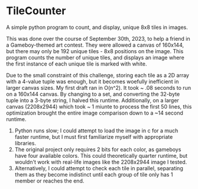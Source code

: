 # TileCounter
A simple python program to count, and display, unique 8x8 tiles in images.

This  was done over the course of September 30th, 2023, to help a friend in a Gameboy-themed art contest.
They were allowed a canvas of 160x144, but there may only be 192 unique tiles - 8x8 positions on the image.
This program counts the number of unique tiles, and displays an image where the first instance of each unique tile is marked with white.

Due to the small constraint of this challenge, storing each tile as a 2D array with a 4-value tuple was enough, but it becomes woefully inefficient in larger canvas sizes.
My first draft ran in O(n^2). It took ~ .08 seconds to run on a 160x144 canvas. By changing to a set, and converting the 32-byte tuple into a 3-byte string, I halved this runtime.
Additionally, on a larger canvas (2208x2944) which took ~ 1 miunte to process the first 50 lines, this optimization brought the entire image comparison down to a ~14 second runtime.

1. Python runs slow; I could attempt to load the image in c for a much faster runtime, but I must first familiarize myself with appropriate libraries.
2. The original project only requires 2 bits for each color, as gameboys have four available colors. This could theoretically quarter runtime, but wouldn't work with real-life images like the 2208x2944 image I tested.
3. Alternatively, I could attempt to check each tile in parallel, separating them as they become indistinct until each group of tile only has 1 member or reaches the end.
